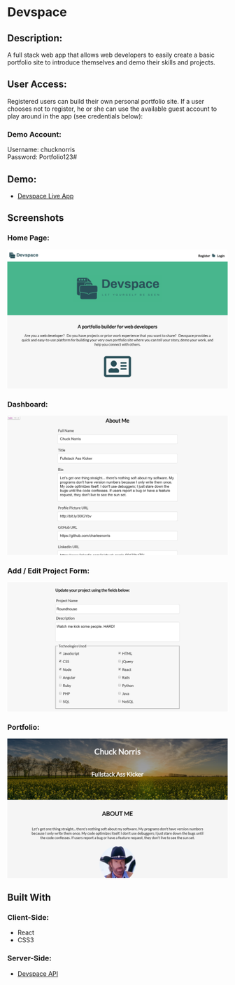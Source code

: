 # Devspace

## Description:

A full stack web app that allows web developers to easily create a basic portfolio site to introduce themselves and demo their skills and projects.

## User Access:

Registered users can build their own personal portfolio site. If a user chooses not to register, he or she can use the available guest account to play around in the app (see credentials below):

### Demo Account:
Username: chucknorris  
Password: Portfolio123#

## Demo:

- [Devspace Live App](https://ryanjeske-devspace.herokuapp.com/)

## Screenshots

### Home Page:
![home page](./public/img/home_page.png)

### Dashboard:
![dashboard](./public/img/dashboard.png)

### Add / Edit Project Form: 
![project form](./public/img/project.png)

### Portfolio:
![portfolio](./public/img/portfolio.png)

## Built With

### Client-Side:
* React
* CSS3

### Server-Side:
- [Devspace API](https://github.com/ryanjeske14/devspace-api)


